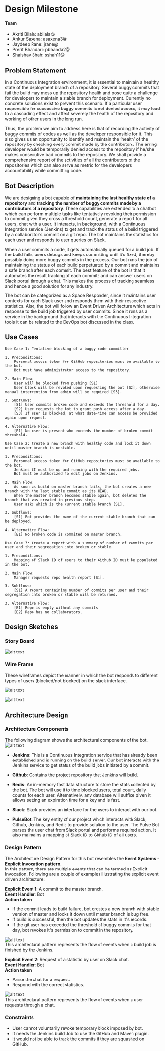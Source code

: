 # Design Milestone
#### Team
+ Akriti Bilala: abilala@
+ Ankur Saxena: asaxena3@
+ Jaydeep Rane: jrane@
+ Prerit Bhandari: pbhanda2@
+ Shaishav Shah: sshah11@

## Problem Statement
In a Continuous Integration environment, it is essential to maintain a healthy state of the deployment branch of a repository. Several buggy commits that fail the build may mess up the repository health and pose quite a challenge for developers to maintain a stable branch for deployment. Currently no concrete solutions exist to prevent this scenario. If a particular user responsible for successive buggy commits is not denied access, it may lead to a cascading effect and affect severely the health of the repository and working of other users in the long run.  

Thus, the problem we aim to address here is that of recording the activity of buggy commits of codes as well as the developer responsible for it. This also gives us an opportunity to identify and maintain the ‘health’ of the repository by checking every commit made by the contributors. The erring developer would be temporarily denied access to the repository if he/she makes consecutive bad commits to the repository. We shall provide a comprehensive report of the activities of all the contributors of the repositories which can also serve as metric for the developers accountability while committing code.  

## Bot Description
We are designing a bot capable of **maintaining the last healthy state of a repository** and **tracking the number of buggy commits made by a contributors of a repository**. These capabilities are extended to a chatbot which can perform multiple tasks like tentatively revoking their permission to commit given they cross a threshold count, generate a report for all users, chat with a user. It interacts, in background, with a Continuous Integration service (Jenkins) to get and track the status of a build triggered by a collaborator’s commit on a git repo. The bot maintains the statistics for each user and responds to user queries on Slack.    

When a user commits a code, it gets automatically queued for a build job. If the build fails, users debugs and keeps committing until it’s fixed, thereby possibly doing more buggy commits in the process. Our bot runs the job of maintaining the status of each build perpetuated by a commit and maintains a safe branch after each commit. The best feature of the bot is that it automates the result tracking of each commits and can answer users on Slack portal through a chat. This makes the process of tracking seamless and hence a good solution for any industry.    

The bot can be categorized as a Space Responder, since it maintains user contexts for each Slack user and responds them with their respective statistics. Also, the bot will follow an Event Driven  Architecture which acts in response to the build job triggered by user commits. Since it runs as a service in the background that interacts with the Continuous Integration tools it can be related to the DevOps bot discussed in the class.   

## Use Cases
```
Use Case 1: Tentative blocking of a buggy code committer  

1. Preconditions:    
	Personal access token for GitHub repositories must be available to the bot.  
	Bot must have administrator access to the repository.
  
2. Main Flow:    
	User will be blocked from pushing [S1].  
	User block will be revoked upon requesting the bot [S2], otherwise manual intervention from admin will be required [S3].
  
3. Subflows:  
	[S1] User commits broken code and exceeds the threshold for a day.
	[S2] User requests the bot to grant push access after a day.
	[S3] If user is blocked, at what date-time can access be provided again upon request.  
	 
4. Alternative Flow:  
	[E1] No user is present who exceeds the number of broken commit threshold.
  ```

```
Use Case 2: Create a new branch with healthy code and lock it down until master branch is unstable.  

1. Preconditions:    
	Personal access token for GitHub repositories must be available to the bot.  
	Jenkins CI must be up and running with the required jobs.  
	Bot must be authorized to edit jobs on Jenkins.
  
2. Main Flow:    
	As soon as build on master branch fails, the bot creates a new branch with the last stable commit as its HEAD.  
	When the master branch becomes stable again, bot deletes the branch that was created in previous step.  
	User asks which is the current stable branch [S1].
  
3. Subflows:  
	[S1] Bot provides the name of the current stable branch that can be deployed.  
	 
4. Alternative Flow:  
	[E1] No broken code is commited on master branch.
  ```
```
Use Case 3: Create a report with a summary of number of commits per user and their segregation into broken or stable.    

1. Preconditions:      
	Mapping of Slack ID of users to their Github ID must be populated in the bot.  
  
2. Main Flow: 
	Manager requests repo health report [S1].
	
3. Subflows:
	[S1] A report containing number of commits per user and their segregation into broken or stable will be returned. 
	
3. Alternative Flow:  
	[E1] Repo is empty without any commits.
	[E2] Repo has no collaborators.

```

## Design Sketches
### Story Board

![alt text](https://github.ncsu.edu/sshah11/CSC510-Project/blob/Milestone1/StoryBoard.jpeg)

### Wire Frame

These wireframes depict the manner in which the bot responds to different types of users (blocked/not blocked) on the slack interface.  

![alt text](https://github.ncsu.edu/sshah11/CSC510-Project/blob/Milestone1/Wireframe1.gif)  



![alt text](https://github.ncsu.edu/sshah11/CSC510-Project/blob/Milestone1/Wireframe2.gif)

## Architecture Design  

### Architecture Components

The following diagram shows the architectural components of the bot.
![alt text](https://github.ncsu.edu/sshah11/CSC510-Project/blob/Milestone1/Pattern3.png)

+ **Jenkins**: This is a Continuous Integration service that has already been established and is running on the build server. Our bot interacts with the Jenkins service to get status of the build jobs initiated by a commit. 

+ **Github**: Contains the project repository that Jenkins will build.

+ **Redis**: An in-memory fast data structure to store the stats collected by the bot. The bot will use it to time blocked users, total count, daily counts for each user. Alternatively, any database will suffice given it  allows setting an expiration time for a key and is fast.  

+ **Slack**: Slack provides an interface for the users to interact with our bot. 

+ **PulseBot**: The key entity of our project which interacts with Slack, Github, Jenkins, and Redis to provide solution to the user. The Pulse Bot parses the user chat from Slack portal and performs required action. It also maintains a mapping of Slack ID to Github ID of all users.  

### Design Pattern
The Architecture Design Pattern for this bot resembles the **Event Systems - Explicit Invocation pattern**.  
In this pattern, there are multiple events that can be termed as Explicit Invocation. Following are a couple of examples illustrating the explicit event driven architecture: 

**Explicit Event 1**: A commit to the master branch.    
**Event Handler**: Bot  
**Action taken**  
+ If the commit leads to build failure, bot creates a new branch with stable version of master and locks it down until master branch is bug free.  
+ If build is successful, then the bot updates the stats in it's records.
+ If the git user has exceeded the threshold of buggy commits for that day, bot revokes it's permission to commit in the repository.  

![alt text](https://github.ncsu.edu/sshah11/CSC510-Project/blob/Milestone1/Pattern2.png)  
This architectural pattern represents the flow of events when a build job is finished by the Jenkins.


**Explicit Event 2**: Request of a statistic by user on Slack chat.  
**Event Handler**: Bot  
**Action taken**  
+ Parse the chat for a request.   
+ Respond with the correct statistics.  

![alt text](https://github.ncsu.edu/sshah11/CSC510-Project/blob/Milestone1/Pattern1.png)  
This architectural pattern represents the flow of events when a user requests through a chat.


### Constraints
+ User cannot voluntarily revoke temporary block imposed by bot.  
+ It needs the Jenkins build Job to use the GitHub and Maven plugin.  
+ It would not be able to track the commits if they are squashed on GitHub.  
